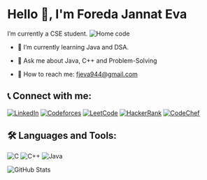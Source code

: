 # Hello 👋, I'm Foreda Jannat Eva

I’m currently a CSE student.
![Home code](https://github.com/user-attachments/assets/8cc10e96-4de6-4941-b96c-1a367181e75e)


- 🌱 I’m currently learning Java and DSA.

- 💬 Ask me about Java, C++ and Problem-Solving
- 📧 How to reach me: fjeva944@gmail.com

## 📞 Connect with me:

[![LinkedIn](https://img.shields.io/badge/LinkedIn-Connect-blue?style=for-the-badge&logo=linkedin)](https://www.linkedin.com/in/foreda-jannat-eva-2802bb343/)
[![Codeforces](https://img.shields.io/badge/Codeforces-Profile-blue?style=for-the-badge&logo=codeforces)](https://codeforces.com/profile/Eva_004)
[![LeetCode](https://img.shields.io/badge/LeetCode-Solve-orange?style=for-the-badge&logo=leetcode)](https://leetcode.com/u/Eva004/)
[![HackerRank](https://img.shields.io/badge/HackerRank-Practice-green?style=for-the-badge&logo=hackerrank)](https://www.hackerrank.com/profile/Eva_004)
[![CodeChef](https://img.shields.io/badge/CodeChef-000000?style=for-the-badge&logo=codechef&logoColor=white)](https://www.codechef.com/users/eva_004)


## 🛠️ Languages and Tools:

![C](https://img.shields.io/badge/-C-00599C?style=for-the-badge&logo=c&logoColor=white)
![C++](https://img.shields.io/badge/-C++-00599C?style=for-the-badge&logo=c%2B%2B&logoColor=white)
![Java](https://img.shields.io/badge/-Java-red?style=for-the-badge&logo=java)

![GitHub Stats](https://github-readme-stats.vercel.app/api?username=Eva-004&show_icons=true&theme=radical)





